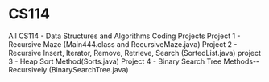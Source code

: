# CS114
All CS114 - Data Structures and Algorithms Coding Projects 
Project 1 - Recursive Maze (Main444.class and RecursiveMaze.java)
Project 2 - Recursive Insert, Iterator, Remove, Retrieve, Search (SortedList.java)
project 3 - Heap Sort Method(Sorts.java)
Project 4 - Binary Search Tree Methods-- Recursively (BinarySearchTree.java)

